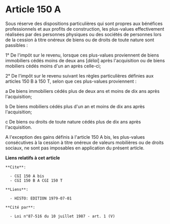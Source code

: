 # Article 150 A

Sous réserve des dispositions particulières qui sont propres aux bénéfices professionnels et aux profits de construction, les
plus-values effectivement réalisées par des personnes physiques ou des sociétés de personnes lors de la cession à titre
onéreux de biens ou de droits de toute nature sont passibles :

1° De l'impôt sur le revenu, lorsque ces plus-values proviennent de biens immobiliers cédés moins de deux ans [*délai*] après
l'acquisition ou de biens mobiliers cédés moins d'un an après celle-ci;

2° De l'impôt sur le revenu suivant les règles particulières définies aux articles 150 B à 150 T, selon que ces plus-values
proviennent :

a  De biens immobiliers cédés plus de deux ans et moins de dix ans après l'acquisition;

b  De biens mobiliers cédés plus d'un an et moins de dix ans après l'acquisition;

c  De biens ou droits de toute nature cédés plus de dix ans après l'acquisition.

A l'exception des gains définis à l'article 150 A bis, les plus-values consécutives à la cession à titre onéreux de valeurs
mobilières ou de droits sociaux, ne sont pas imposables en application du présent article.

**Liens relatifs à cet article**

	**Cite**:

	  - CGI 150 A bis
	  - CGI 150 B A CGI 150 T

	**Liens**:

	  - HISTO: EDITION 1979-07-01

	**Cité par**:

	  - Loi n°87-516 du 10 juillet 1987 - art. 1 (V)
